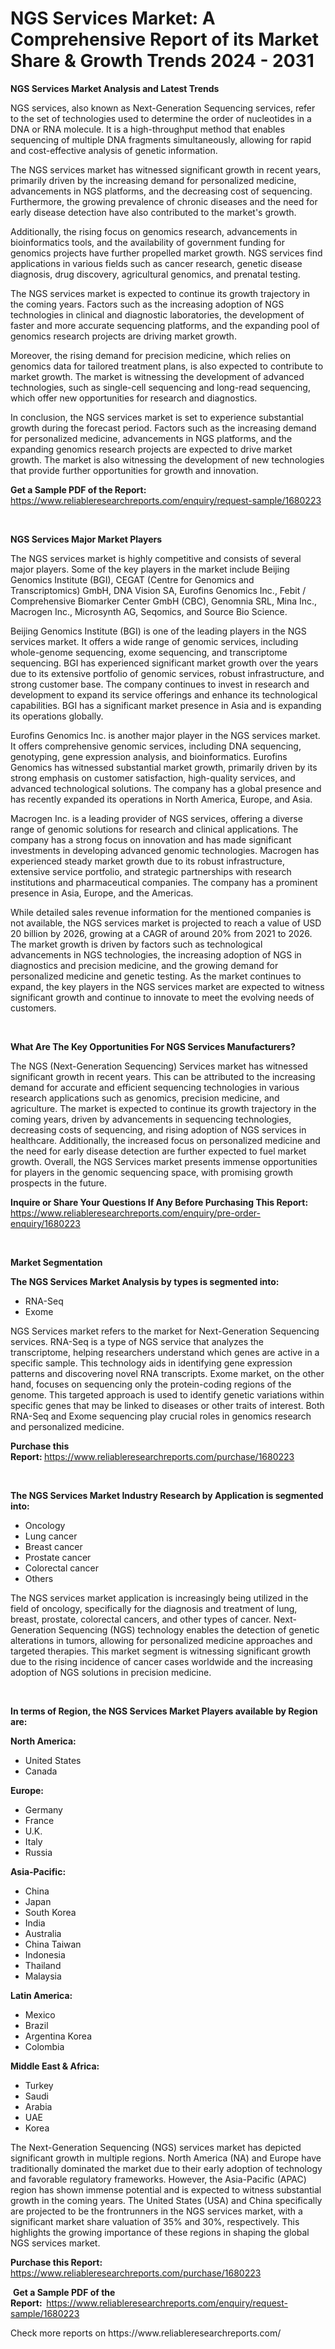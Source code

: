 <p><h1>NGS Services Market: A Comprehensive Report of its Market Share & Growth Trends 2024 - 2031</h1></p><p><strong>NGS Services Market Analysis and Latest Trends</strong></p>
<p><p>NGS services, also known as Next-Generation Sequencing services, refer to the set of technologies used to determine the order of nucleotides in a DNA or RNA molecule. It is a high-throughput method that enables sequencing of multiple DNA fragments simultaneously, allowing for rapid and cost-effective analysis of genetic information.</p><p>The NGS services market has witnessed significant growth in recent years, primarily driven by the increasing demand for personalized medicine, advancements in NGS platforms, and the decreasing cost of sequencing. Furthermore, the growing prevalence of chronic diseases and the need for early disease detection have also contributed to the market's growth.</p><p>Additionally, the rising focus on genomics research, advancements in bioinformatics tools, and the availability of government funding for genomics projects have further propelled market growth. NGS services find applications in various fields such as cancer research, genetic disease diagnosis, drug discovery, agricultural genomics, and prenatal testing.</p><p>The NGS services market is expected to continue its growth trajectory in the coming years. Factors such as the increasing adoption of NGS technologies in clinical and diagnostic laboratories, the development of faster and more accurate sequencing platforms, and the expanding pool of genomics research projects are driving market growth.</p><p>Moreover, the rising demand for precision medicine, which relies on genomics data for tailored treatment plans, is also expected to contribute to market growth. The market is witnessing the development of advanced technologies, such as single-cell sequencing and long-read sequencing, which offer new opportunities for research and diagnostics.</p><p>In conclusion, the NGS services market is set to experience substantial growth during the forecast period. Factors such as the increasing demand for personalized medicine, advancements in NGS platforms, and the expanding genomics research projects are expected to drive market growth. The market is also witnessing the development of new technologies that provide further opportunities for growth and innovation.</p></p>
<p><strong>Get a Sample PDF of the Report:&nbsp;</strong> <a href="https://www.reliableresearchreports.com/enquiry/request-sample/1680223">https://www.reliableresearchreports.com/enquiry/request-sample/1680223</a></p>
<p>&nbsp;</p>
<p><strong>NGS Services Major Market Players</strong></p>
<p><p>The NGS services market is highly competitive and consists of several major players. Some of the key players in the market include Beijing Genomics Institute (BGI), CEGAT (Centre for Genomics and Transcriptomics) GmbH, DNA Vision SA, Eurofins Genomics Inc., Febit / Comprehensive Biomarker Center GmbH (CBC), Genomnia SRL, Mina Inc., Macrogen Inc., Microsynth AG, Seqomics, and Source Bio Science.</p><p>Beijing Genomics Institute (BGI) is one of the leading players in the NGS services market. It offers a wide range of genomic services, including whole-genome sequencing, exome sequencing, and transcriptome sequencing. BGI has experienced significant market growth over the years due to its extensive portfolio of genomic services, robust infrastructure, and strong customer base. The company continues to invest in research and development to expand its service offerings and enhance its technological capabilities. BGI has a significant market presence in Asia and is expanding its operations globally.</p><p>Eurofins Genomics Inc. is another major player in the NGS services market. It offers comprehensive genomic services, including DNA sequencing, genotyping, gene expression analysis, and bioinformatics. Eurofins Genomics has witnessed substantial market growth, primarily driven by its strong emphasis on customer satisfaction, high-quality services, and advanced technological solutions. The company has a global presence and has recently expanded its operations in North America, Europe, and Asia.</p><p>Macrogen Inc. is a leading provider of NGS services, offering a diverse range of genomic solutions for research and clinical applications. The company has a strong focus on innovation and has made significant investments in developing advanced genomic technologies. Macrogen has experienced steady market growth due to its robust infrastructure, extensive service portfolio, and strategic partnerships with research institutions and pharmaceutical companies. The company has a prominent presence in Asia, Europe, and the Americas.</p><p>While detailed sales revenue information for the mentioned companies is not available, the NGS services market is projected to reach a value of USD 20 billion by 2026, growing at a CAGR of around 20% from 2021 to 2026. The market growth is driven by factors such as technological advancements in NGS technologies, the increasing adoption of NGS in diagnostics and precision medicine, and the growing demand for personalized medicine and genetic testing. As the market continues to expand, the key players in the NGS services market are expected to witness significant growth and continue to innovate to meet the evolving needs of customers.</p></p>
<p>&nbsp;</p>
<p><strong>What Are The Key Opportunities For NGS Services Manufacturers?</strong></p>
<p><p>The NGS (Next-Generation Sequencing) Services market has witnessed significant growth in recent years. This can be attributed to the increasing demand for accurate and efficient sequencing technologies in various research applications such as genomics, precision medicine, and agriculture. The market is expected to continue its growth trajectory in the coming years, driven by advancements in sequencing technologies, decreasing costs of sequencing, and rising adoption of NGS services in healthcare. Additionally, the increased focus on personalized medicine and the need for early disease detection are further expected to fuel market growth. Overall, the NGS Services market presents immense opportunities for players in the genomic sequencing space, with promising growth prospects in the future.</p></p>
<p><strong>Inquire or Share Your Questions If Any Before Purchasing This Report:</strong> <a href="https://www.reliableresearchreports.com/enquiry/pre-order-enquiry/1680223">https://www.reliableresearchreports.com/enquiry/pre-order-enquiry/1680223</a></p>
<p>&nbsp;</p>
<p><strong>Market Segmentation</strong></p>
<p><strong>The NGS Services Market Analysis by types is segmented into:</strong></p>
<p><ul><li>RNA-Seq</li><li>Exome</li></ul></p>
<p><p>NGS Services market refers to the market for Next-Generation Sequencing services. RNA-Seq is a type of NGS service that analyzes the transcriptome, helping researchers understand which genes are active in a specific sample. This technology aids in identifying gene expression patterns and discovering novel RNA transcripts. Exome market, on the other hand, focuses on sequencing only the protein-coding regions of the genome. This targeted approach is used to identify genetic variations within specific genes that may be linked to diseases or other traits of interest. Both RNA-Seq and Exome sequencing play crucial roles in genomics research and personalized medicine.</p></p>
<p><strong>Purchase this Report:&nbsp;</strong><a href="https://www.reliableresearchreports.com/purchase/1680223">https://www.reliableresearchreports.com/purchase/1680223</a></p>
<p>&nbsp;</p>
<p><strong>The NGS Services Market Industry Research by Application is segmented into:</strong></p>
<p><ul><li>Oncology</li><li>Lung cancer</li><li>Breast cancer</li><li>Prostate cancer</li><li>Colorectal cancer</li><li>Others</li></ul></p>
<p><p>The NGS services market application is increasingly being utilized in the field of oncology, specifically for the diagnosis and treatment of lung, breast, prostate, colorectal cancers, and other types of cancer. Next-Generation Sequencing (NGS) technology enables the detection of genetic alterations in tumors, allowing for personalized medicine approaches and targeted therapies. This market segment is witnessing significant growth due to the rising incidence of cancer cases worldwide and the increasing adoption of NGS solutions in precision medicine.</p></p>
<p>&nbsp;</p>
<p><strong>In terms of Region, the NGS Services Market Players available by Region are:</strong></p>
<p>
    <p> <strong> North America: </strong>
        <ul>
            <li>United States</li>
            <li>Canada</li>
        </ul>
        </p> 
    <p> <strong> Europe: </strong>
        <ul>
            <li>Germany</li>
            <li>France</li>
            <li>U.K.</li>
            <li>Italy</li>
            <li>Russia</li>
        </ul>
        </p> 
    <p> <strong> Asia-Pacific: </strong>
        <ul>
            <li>China</li>
            <li>Japan</li>
            <li>South Korea</li>
            <li>India</li>
            <li>Australia</li>
            <li>China Taiwan</li>
            <li>Indonesia</li>
            <li>Thailand</li>
            <li>Malaysia</li>
        </ul>
        </p> 
    <p> <strong> Latin America: </strong>
        <ul>
            <li>Mexico</li>
            <li>Brazil</li>
            <li>Argentina Korea</li>
            <li>Colombia</li>
        </ul>
        </p> 
    <p> <strong> Middle East & Africa: </strong>
        <ul>
            <li>Turkey</li>
            <li>Saudi</li>
            <li>Arabia</li>
            <li>UAE</li>
            <li>Korea</li>
        </ul>
    </p>
    </p>
<p><p>The Next-Generation Sequencing (NGS) services market has depicted significant growth in multiple regions. North America (NA) and Europe have traditionally dominated the market due to their early adoption of technology and favorable regulatory frameworks. However, the Asia-Pacific (APAC) region has shown immense potential and is expected to witness substantial growth in the coming years. The United States (USA) and China specifically are projected to be the frontrunners in the NGS services market, with a significant market share valuation of 35% and 30%, respectively. This highlights the growing importance of these regions in shaping the global NGS services market.</p></p>
<p><strong>Purchase this Report: </strong><a href="https://www.reliableresearchreports.com/purchase/1680223">https://www.reliableresearchreports.com/purchase/1680223</a></p>
<p>&nbsp;<strong>Get a Sample PDF of the Report:&nbsp;&nbsp;</strong><a href="https://www.reliableresearchreports.com/enquiry/request-sample/1680223">https://www.reliableresearchreports.com/enquiry/request-sample/1680223</a></p>
<p><strong></strong></p>
<p>Check more reports on https://www.reliableresearchreports.com/</p>